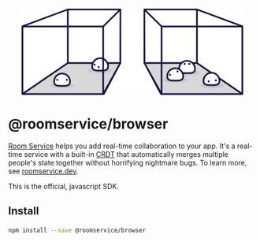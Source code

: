 <p align="center">
  <img src="./misc/logo.svg" width=450 />
</p>

# @roomservice/browser

[Room Service](https://www.roomservice.dev/) helps you add real-time collaboration to your app. It's a real-time service with a built-in [CRDT](https://en.wikipedia.org/wiki/Conflict-free_replicated_data_type) that automatically merges multiple people's state together without horrifying nightmare bugs. To learn more, see [roomservice.dev](https://www.roomservice.dev).

This is the official, javascript SDK.

## Install

```bash
npm install --save @roomservice/browser
```
